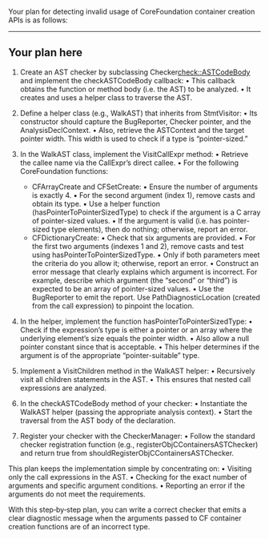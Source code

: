 Your plan for detecting invalid usage of CoreFoundation container creation APIs is as follows:

--------------------------------------------------------------------
Your plan here
--------------------------------------------------------------------
1. Create an AST checker by subclassing Checker<check::ASTCodeBody> and implement the checkASTCodeBody callback:
   • This callback obtains the function or method body (i.e. the AST) to be analyzed.
   • It creates and uses a helper class to traverse the AST.

2. Define a helper class (e.g., WalkAST) that inherits from StmtVisitor:
   • Its constructor should capture the BugReporter, Checker pointer, and the AnalysisDeclContext.
   • Also, retrieve the ASTContext and the target pointer width. This width is used to check if a type is “pointer-sized.”

3. In the WalkAST class, implement the VisitCallExpr method:
   • Retrieve the callee name via the CallExpr’s direct callee.
   • For the following CoreFoundation functions:
     - CFArrayCreate and CFSetCreate:
       ▪ Ensure the number of arguments is exactly 4.
       ▪ For the second argument (index 1), remove casts and obtain its type.
       ▪ Use a helper function (hasPointerToPointerSizedType) to check if the argument is a C array of pointer-sized values.
       ▪ If the argument is valid (i.e. has pointer-sized type elements), then do nothing; otherwise, report an error.
     - CFDictionaryCreate:
       ▪ Check that six arguments are provided.
       ▪ For the first two arguments (indexes 1 and 2), remove casts and test using hasPointerToPointerSizedType.
       ▪ Only if both parameters meet the criteria do you allow it; otherwise, report an error.
   • Construct an error message that clearly explains which argument is incorrect. For example, describe which argument (the “second” or “third”) is expected to be an array of pointer-sized values.
   • Use the BugReporter to emit the report. Use PathDiagnosticLocation (created from the call expression) to pinpoint the location.

4. In the helper, implement the function hasPointerToPointerSizedType:
   • Check if the expression’s type is either a pointer or an array where the underlying element’s size equals the pointer width.
   • Also allow a null pointer constant since that is acceptable.
   • This helper determines if the argument is of the appropriate “pointer-suitable” type.

5. Implement a VisitChildren method in the WalkAST helper:
   • Recursively visit all children statements in the AST.
   • This ensures that nested call expressions are analyzed.

6. In the checkASTCodeBody method of your checker:
   • Instantiate the WalkAST helper (passing the appropriate analysis context).
   • Start the traversal from the AST body of the declaration.

7. Register your checker with the CheckerManager:
   • Follow the standard checker registration function (e.g., registerObjCContainersASTChecker) and return true from shouldRegisterObjCContainersASTChecker.

This plan keeps the implementation simple by concentrating on:
   • Visiting only the call expressions in the AST.
   • Checking for the exact number of arguments and specific argument conditions.
   • Reporting an error if the arguments do not meet the requirements.

With this step‐by‐step plan, you can write a correct checker that emits a clear diagnostic message when the arguments passed to CF container creation functions are of an incorrect type.